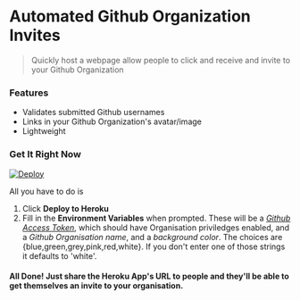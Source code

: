 # Automated Github Organization Invites

> Quickly host a webpage allow people to click and receive and invite to your Github Organization

### Features

* Validates submitted Github usernames
* Links in your Github Organization's avatar/image
* Lightweight

### Get It Right Now

[![Deploy](https://www.herokucdn.com/deploy/button.svg)](https://heroku.com/deploy)

All you have to do is

1. Click **Deploy to Heroku**
2. Fill in the **Environment Variables** when prompted. These will be a *[Github Access Token](https://github.com/blog/1509-personal-api-tokens)*, which should have Organisation priviledges enabled, and a *Github Organisation name*, and a *background color*. The choices are {blue,green,grey,pink,red,white}. If you don't enter one of those strings it defaults to 'white'.

#### All Done! Just share the Heroku App's URL to people and they'll be able to get themselves an invite to your organisation.

